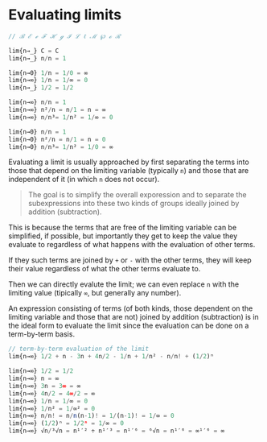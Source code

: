 # Evaluating limits

```js
// ℬ ℰ ℯ ℱ ℋ ℊ ℐ ℒ ℓ ℳ ℘ ℴ ℛ

lim{n→_} C = C
lim{n→_} n/n = 1

lim{n→0} 1/n = 1/0 = ∞
lim{n→∞} 1/n = 1/∞ = 0
lim{n→_} 1/2 = 1/2

lim{n→∞} n/n = 1
lim{n→∞} n²/n = n/1 = n = ∞
lim{n→∞} n/n³= 1/n² = 1/∞ = 0

lim{n→0} n/n = 1
lim{n→0} n²/n = n/1 = n = 0
lim{n→0} n/n³= 1/n² = 1/0 = ∞
```

Evaluating a limit is usually approached by first separating the terms into those that depend on the limiting variable (typically `n`) and those that are independent of it (in which `n` does not occur).

>The goal is to simplify the overall exporession and to separate the subexpressions into these two kinds of groups ideally joined by addition (subtraction).

This is because the terms that are free of the limiting variable can be simplified, if possible, but importantly they get to keep the value they evaluate to regardless of what happens with the evaluation of other terms.

If they such terms are joined by `+` or `-` with the other terms, they will keep their value regardless of what the other terms evaluate to.

Then we can directly evalute the limit; we can even replace `n` with the limiting value (tipically `∞`, but generally any number).

An expression consisting of terms (of both kinds, those dependent on the limiting variable and those that are not) joined by addition (subtraction) is in the ideal form to evaluate the limit since the evaluation can be done on a term-by-term basis.

```js
// term-by-term evaluation of the limit
lim{n→∞} 1/2 + n - 3n + 4n/2 - 1/n + 1/n² - n/n! + (1/2)ⁿ

lim{n→∞} 1/2 = 1/2
lim{n→∞} n = ∞
lim{n→∞} 3n = 3∞ = ∞
lim{n→∞} 4n/2 = 4∞/2 = ∞
lim{n→∞} 1/n = 1/∞ = 0
lim{n→∞} 1/n² = 1/∞² = 0
lim{n→∞} n/n! = n/n(n-1)! = 1/(n-1)! = 1/∞ = 0
lim{n→∞} (1/2)ⁿ = 1/2ⁿ = 1/∞ = 0
lim{n→∞} √n/³√n = n¹′² ÷ n¹′³ = n¹′⁶ = ⁶√n = n¹′⁶ = ∞¹′⁶ = ∞
```
